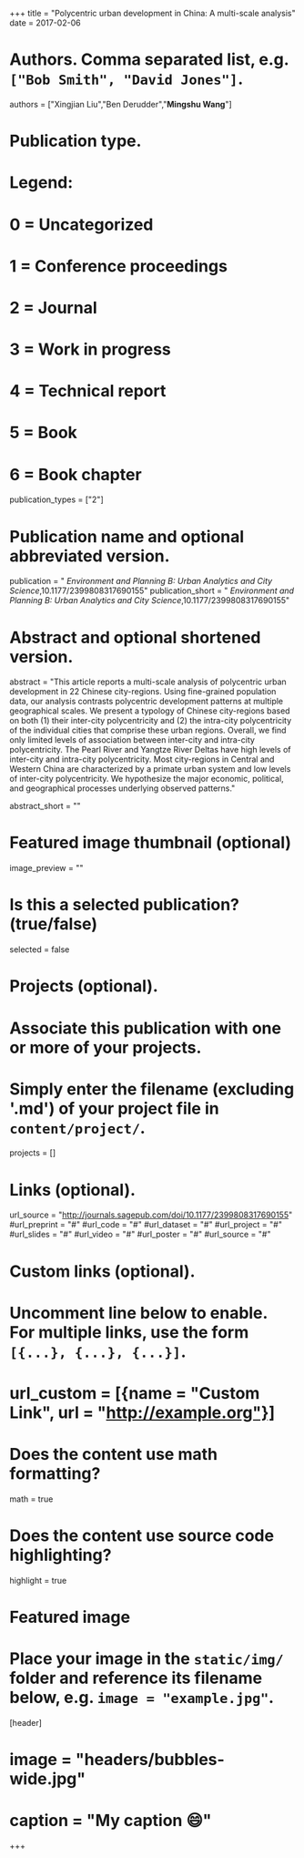 +++
title = "Polycentric urban development in China: A multi-scale analysis"
date = 2017-02-06

# Authors. Comma separated list, e.g. `["Bob Smith", "David Jones"]`.
authors = ["Xingjian Liu","Ben Derudder","**Mingshu Wang**"]

# Publication type.
# Legend:
# 0 = Uncategorized
# 1 = Conference proceedings
# 2 = Journal
# 3 = Work in progress
# 4 = Technical report
# 5 = Book
# 6 = Book chapter
publication_types = ["2"]

# Publication name and optional abbreviated version.
publication = " *Environment and Planning B: Urban Analytics and City Science*,10.1177/2399808317690155"
publication_short = " *Environment and Planning B: Urban Analytics and City Science*,10.1177/2399808317690155"

# Abstract and optional shortened version.
abstract = "This article reports a multi-scale analysis of polycentric urban development in 22 Chinese city-regions. Using fine-grained population data, our analysis contrasts polycentric development patterns at multiple geographical scales. We present a typology of Chinese city-regions based on both (1) their inter-city polycentricity and (2) the intra-city polycentricity of the individual cities that comprise these urban regions. Overall, we find only limited levels of association between inter-city and intra-city polycentricity. The Pearl River and Yangtze River Deltas have high levels of inter-city and intra-city polycentricity. Most city-regions in Central and Western China are characterized by a primate urban system and low levels of inter-city polycentricity. We hypothesize the major economic, political, and geographical processes underlying observed patterns."

abstract_short = ""

# Featured image thumbnail (optional)
image_preview = ""

# Is this a selected publication? (true/false)
selected = false

# Projects (optional).
#   Associate this publication with one or more of your projects.
#   Simply enter the filename (excluding '.md') of your project file in `content/project/`.

projects = []

# Links (optional).
url_source = "http://journals.sagepub.com/doi/10.1177/2399808317690155"
#url_preprint = "#"
#url_code = "#"
#url_dataset = "#"
#url_project = "#"
#url_slides = "#"
#url_video = "#"
#url_poster = "#"
#url_source = "#"

# Custom links (optional).
#   Uncomment line below to enable. For multiple links, use the form `[{...}, {...}, {...}]`.
# url_custom = [{name = "Custom Link", url = "http://example.org"}]

# Does the content use math formatting?
math = true

# Does the content use source code highlighting?
highlight = true

# Featured image
# Place your image in the `static/img/` folder and reference its filename below, e.g. `image = "example.jpg"`.
[header]
# image = "headers/bubbles-wide.jpg"
# caption = "My caption :smile:"

+++

